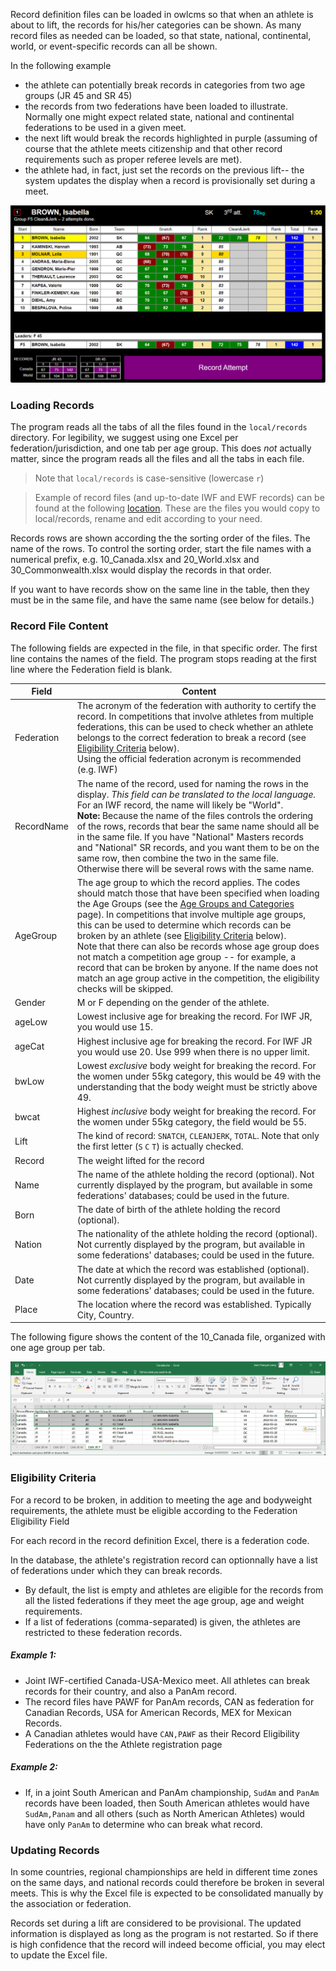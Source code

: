 Record definition files can be loaded in owlcms so that when an athlete is about to lift, the records for his/her categories can be shown.  As many record files as needed can be loaded, so that state, national, continental, world, or event-specific records can all be shown.

In the following example

- the athlete can potentially break records in categories from two age groups (JR 45 and SR 45)
- the records from two federations have been loaded to illustrate. Normally one might expect related state, national and continental federations to be used in a given meet.
- the next lift would break the records highlighted in purple (assuming of course that the athlete meets citizenship and that other record requirements such as proper referee levels are met).
- the athlete had, in fact, just set the records on the previous lift-- the system updates the display when a record is provisionally set during a meet.

![records](img/Records/records.png)

### Loading Records

The program reads all the tabs of all the files found in the `local/records` directory.  For legibility, we suggest using one Excel per federation/jurisdiction, and one tab per age group.  This does *not* actually matter, since the program reads all the files and all the tabs in each file.

> Note that `local/records` is case-sensitive (lowercase `r`)

> Example of record files (and up-to-date IWF and EWF records) can be found at the following [location](https://www.dropbox.com/sh/sbr804kqfwkgs6g/AAAEcT2sih9MmnrpYzkh6Erma?dl=0).  These are the files you would copy to local/records, rename and edit according to your need.

Records rows are shown according the the sorting order of the files.  The name of the rows. To control the sorting order, start the file names with a numerical prefix, e.g. 10_Canada.xlsx and 20_World.xlsx and 30_Commonwealth.xlsx would display the records in that order.

If you want to have records show on the same line in the table, then they must be in the same file, and have the same name (see below for details.)

### Record File Content

The following fields are expected in the file, in that specific order.  The first line contains the names of the field.  The program stops reading at the first line where the Federation field is blank.

| Field      | Content                                                      |
| ---------- | ------------------------------------------------------------ |
| Federation | The acronym of the federation with authority to certify the record.  In competitions that involve athletes from multiple federations, this can be used to check whether an athlete belongs to the correct federation to break a record (see [Eligibility Criteria](#eligibility-criteria) below).<br />Using the official federation acronym is recommended (e.g. IWF) |
| RecordName | The name of the record, used for naming the rows in the display.  *This field can be translated to the local language.*<br />For an IWF record, the name will likely be "World".<br />**Note:**  Because the name of the files controls the ordering of the rows, records that bear the same name should all be in the same file.  If you have "National" Masters records and "National" SR records, and you want them to be on the same row, then combine the two in the same file.  Otherwise there will be several rows with the same name. |
| AgeGroup   | The age group to which the record applies.  The codes should match those that have been specified when loading the Age Groups (see the [Age Groups and Categories](Categories) page).  In competitions that involve multiple age groups, this can be used to determine which records can be broken by an athlete (see [Eligibility Criteria](#eligibility-criteria) below).<br />Note that there can also be records whose age group does not match a competition age group -- for example, a record that can be broken by anyone.  If the name does not match an age group active in the competition, the eligibility checks will be skipped. |
| Gender     | M or F depending on the gender of the athlete.               |
| ageLow     | Lowest inclusive age for breaking the record.  For IWF JR, you would use 15. |
| ageCat     | Highest inclusive age for breaking the record. For IWF JR you would use 20. Use 999 when there is no upper limit. |
| bwLow      | Lowest *exclusive* body weight for breaking the record.  For the women under 55kg category, this would be 49 with the understanding that the body weight must be strictly above 49. |
| bwcat      | Highest *inclusive* body weight for breaking the record. For the women under 55kg category, the field would be 55. |
| Lift       | The kind of record: `SNATCH`, `CLEANJERK`, `TOTAL`.  Note that only the first letter (`S` `C` `T`) is actually checked. |
| Record     | The weight lifted for the record                             |
| Name       | The name of the athlete holding the record (optional).  Not currently displayed by the program, but available in some federations' databases; could be used in the future. |
| Born       | The date of birth of the athlete holding the record (optional). |
| Nation     | The nationality of the athlete holding the record (optional).  Not currently displayed by the program, but available in some federations' databases; could be used in the future. |
| Date       | The date at which the record was established (optional).  Not currently displayed by the program, but available in some federations' databases; could be used in the future. |
| Place      | The location where the record was established. Typically City, Country. |

The following figure shows the content of the 10_Canada file, organized with one age group per tab.

![](img/Records/excel.png)



### Eligibility Criteria

For a record to be broken, in addition to meeting the age and bodyweight requirements, the athlete must be eligible according  to the Federation Eligibility Field

For each record in the record definition Excel, there is a federation code.

In the database, the athlete's registration record can optionnally have a list of federations under which they can break records.  

- By default, the list is empty and athletes are eligible for the records from all the listed federations if they meet the age group, age and weight requirements.
- If a list of federations (comma-separated) is given, the athletes are restricted to these federation records. 

##### **Example 1:**

- Joint IWF-certified Canada-USA-Mexico meet.  All athletes can break records for their country, and also a PanAm record.
- The record files have PAWF for PanAm records, CAN as federation for Canadian Records, USA for American Records, MEX for Mexican Records.
- A Canadian athletes would have `CAN,PAWF` as their Record Eligibility Federations on the the Athlete registration page

##### Example 2:

- If, in a joint South American and PanAm championship, `SudAm` and `PanAm` records have been loaded, then South American athletes would have `SudAm,Panam` and all others (such as North American Athletes) would have only `PanAm` to determine who can break what record.

### Updating Records

In some countries, regional championships are held in different time zones on the same days, and national records could therefore be broken in several meets.  This is why the Excel file is expected to be consolidated manually by the association or federation.

Records set during a lift are considered to be provisional.  The updated information is displayed as long as the program is not restarted. So if there is high confidence that the record will indeed become official, you may elect to update the Excel file.







 

